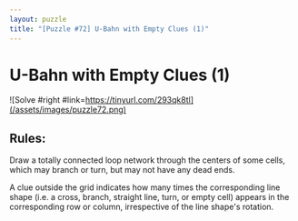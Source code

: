 ```yaml
---
layout: puzzle
title: "[Puzzle #72] U-Bahn with Empty Clues (1)"
---
```


# U-Bahn with Empty Clues (1)

![Solve #right #link=https://tinyurl.com/293qk8tl](/assets/images/puzzle72.png)

## Rules:

Draw a totally connected loop network through the centers of some cells, which may branch or turn, but may not have any dead ends.

A clue outside the grid indicates how many times the corresponding line shape (i.e. a cross, branch, straight line, turn, or empty cell) appears in the corresponding row or column, irrespective of the line shape's rotation. 
